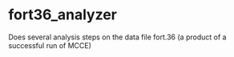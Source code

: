 # fort36_analyzer
Does several analysis steps on the data file fort.36 (a product of a successful run of MCCE)
